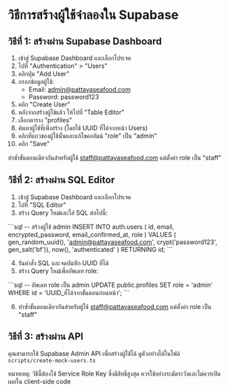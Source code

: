 # วิธีการสร้างผู้ใช้จำลองใน Supabase

## วิธีที่ 1: สร้างผ่าน Supabase Dashboard

1. เข้าสู่ Supabase Dashboard และเลือกโปรเจค
2. ไปที่ "Authentication" > "Users"
3. คลิกปุ่ม "Add User"
4. กรอกข้อมูลผู้ใช้:
   - Email: admin@pattayaseafood.com
   - Password: password123
5. คลิก "Create User"
6. หลังจากสร้างผู้ใช้แล้ว ให้ไปที่ "Table Editor"
7. เลือกตาราง "profiles"
8. ค้นหาผู้ใช้ที่เพิ่งสร้าง (โดยใช้ UUID ที่ได้จากหน้า Users)
9. คลิกที่แถวของผู้ใช้นั้นและแก้ไขคอลัมน์ "role" เป็น "admin"
10. คลิก "Save"

ทำซ้ำขั้นตอนเดียวกันสำหรับผู้ใช้ staff@pattayaseafood.com แต่ตั้งค่า role เป็น "staff"

## วิธีที่ 2: สร้างผ่าน SQL Editor

1. เข้าสู่ Supabase Dashboard และเลือกโปรเจค
2. ไปที่ "SQL Editor"
3. สร้าง Query ใหม่และใส่ SQL ต่อไปนี้:

\`\`\`sql
-- สร้างผู้ใช้ admin
INSERT INTO auth.users (
  id,
  email,
  encrypted_password,
  email_confirmed_at,
  role
)
VALUES (
  gen_random_uuid(),
  'admin@pattayaseafood.com',
  crypt('password123', gen_salt('bf')),
  now(),
  'authenticated'
)
RETURNING id;
\`\`\`

4. รันคำสั่ง SQL และจดบันทึก UUID ที่ได้
5. สร้าง Query ใหม่เพื่ออัพเดท role:

\`\`\`sql
-- อัพเดท role เป็น admin
UPDATE public.profiles
SET role = 'admin'
WHERE id = 'UUID_ที่ได้จากขั้นตอนก่อนหน้า';
\`\`\`

6. ทำซ้ำขั้นตอนเดียวกันสำหรับผู้ใช้ staff@pattayaseafood.com แต่ตั้งค่า role เป็น "staff"

## วิธีที่ 3: สร้างผ่าน API

คุณสามารถใช้ Supabase Admin API เพื่อสร้างผู้ใช้ได้ ดูตัวอย่างได้ในไฟล์ `scripts/create-mock-users.ts`

หมายเหตุ: วิธีนี้ต้องใช้ Service Role Key ซึ่งมีสิทธิ์สูงสุด ควรใช้อย่างระมัดระวังและไม่ควรเปิดเผยใน client-side code
